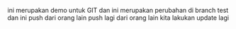 ini merupakan demo untuk GIT
dan ini merupakan perubahan di branch test
dan ini push dari orang lain
push lagi dari orang lain
kita lakukan update lagi
